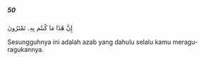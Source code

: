 ##### 50

<span class="ayah">إِنَّ هَٰذَا مَا كُنتُم بِهِۦ تَمْتَرُونَ</span>

<span class="ayah_translation">Sesungguhnya ini adalah azab yang dahulu selalu kamu meragu-ragukannya.</span>
